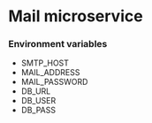 # Mail microservice

### Environment variables
* SMTP_HOST
* MAIL_ADDRESS
* MAIL_PASSWORD
* DB_URL
* DB_USER
* DB_PASS

